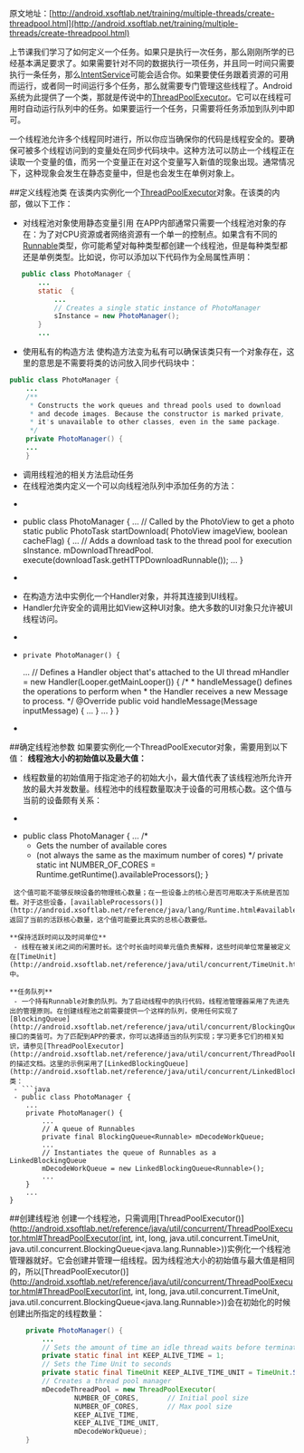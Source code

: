 原文地址：[http://android.xsoftlab.net/training/multiple-threads/create-threadpool.html](http://android.xsoftlab.net/training/multiple-threads/create-threadpool.html)

上节课我们学习了如何定义一个任务。如果只是执行一次任务，那么刚刚所学的已经基本满足要求了。如果需要针对不同的数据执行一项任务，并且同一时间只需要执行一条任务，那么[IntentService](http://android.xsoftlab.net/reference/android/app/IntentService.html)可能会适合你。如果要使任务跟着资源的可用而运行，或者同一时间运行多个任务，那么就需要专门管理这些线程了。Android系统为此提供了一个类，那就是传说中的[ThreadPoolExecutor](http://android.xsoftlab.net/reference/java/util/concurrent/ThreadPoolExecutor.html)。它可以在线程可用时自动运行队列中的任务。如果要运行一个任务，只需要将任务添加到队列中即可。

一个线程池允许多个线程同时进行，所以你应当确保你的代码是线程安全的。要确保可被多个线程访问到的变量处在同步代码块中。这种方法可以防止一个线程正在读取一个变量的值，而另一个变量正在对这个变量写入新值的现象出现。通常情况下，这种现象会发生在静态变量中，但是也会发生在单例对象上。

##定义线程池类
在该类内实例化一个[ThreadPoolExecutor](http://android.xsoftlab.net/reference/java/util/concurrent/ThreadPoolExecutor.html)对象。在该类的内部，做以下工作：

- 对线程池对象使用静态变量引用
 在APP内部通常只需要一个线程池对象的存在：为了对CPU资源或者网络资源有一个单一的控制点。如果含有不同的[Runnable](http://android.xsoftlab.net/reference/java/lang/Runnable.html)类型，你可能希望对每种类型都创建一个线程池，但是每种类型都还是单例类型。比如说，你可以添加以下代码作为全局属性声明：

 ```java
	public class PhotoManager {
	    ...
	    static  {
	        ...
	        // Creates a single static instance of PhotoManager
	        sInstance = new PhotoManager();
	    }
	    ...
 ```

- 使用私有的构造方法
 使构造方法变为私有可以确保该类只有一个对象存在，这里的意思是不需要将类的访问放入同步代码块中：

```java
public class PhotoManager {
    ...
    /**
     * Constructs the work queues and thread pools used to download
     * and decode images. Because the constructor is marked private,
     * it's unavailable to other classes, even in the same package.
     */
    private PhotoManager() {
    ...
    }
```

- 调用线程池的相关方法启动任务
 - 在线程池类内定义一个可以向线程池队列中添加任务的方法：
 - ```java
 - public class PhotoManager {
    ...
    // Called by the PhotoView to get a photo
    static public PhotoTask startDownload(
        PhotoView imageView,
        boolean cacheFlag) {
        ...
        // Adds a download task to the thread pool for execution
        sInstance.
                mDownloadThreadPool.
                execute(downloadTask.getHTTPDownloadRunnable());
        ...
    }
  - ```

- 在构造方法中实例化一个Handler对象，并将其连接到UI线程。
 - Handler允许安全的调用比如View这种UI对象。绝大多数的UI对象只允许被UI线程访问。
 - ```java
 -     private PhotoManager() {
    ...
        // Defines a Handler object that's attached to the UI thread
        mHandler = new Handler(Looper.getMainLooper()) {
            /*
             * handleMessage() defines the operations to perform when
             * the Handler receives a new Message to process.
             */
            @Override
            public void handleMessage(Message inputMessage) {
                ...
            }
        ...
        }
    }
 - ```

##确定线程池参数
如果要实例化一个ThreadPoolExecutor对象，需要用到以下值：
**线程池大小的初始值以及最大值：**
 - 线程数量的初始值用于指定池子的初始大小，最大值代表了该线程池所允许开放的最大并发数量。线程池中的线程数量取决于设备的可用核心数。这个值与当前的设备颇有关系：
 - ```java
 - public class PhotoManager {
...
    /*
     * Gets the number of available cores
     * (not always the same as the maximum number of cores)
     */
    private static int NUMBER_OF_CORES =
            Runtime.getRuntime().availableProcessors();
}
```
 这个值可能不能够反映设备的物理核心数量；在一些设备上的核心是否可用取决于系统是否加载。对于这些设备，[availableProcessors()](http://android.xsoftlab.net/reference/java/lang/Runtime.html#availableProcessors())返回了当前的活跃核心数量，这个值可能要比真实的总核心数要低。

**保持活跃时间以及时间单位**
 - 线程在被关闭之间的闲置时长。这个时长由时间单元值负责解释，这些时间单位常量被定义在[TimeUnit](http://android.xsoftlab.net/reference/java/util/concurrent/TimeUnit.html)中。

**任务队列**
 - 一个持有Runnable对象的队列。为了启动线程中的执行代码，线程池管理器采用了先进先出的管理原则。在创建线程池之前需要提供一个这样的队列，使用任何实现了[BlockingQueue](http://android.xsoftlab.net/reference/java/util/concurrent/BlockingQueue.html)接口的类皆可。为了匹配到APP的要求，你可以选择适当的队列实现；学习更多它们的相关知识，请参见[ThreadPoolExecutor](http://android.xsoftlab.net/reference/java/util/concurrent/ThreadPoolExecutor.html)的描述文档。这里的示例采用了[LinkedBlockingQueue](http://android.xsoftlab.net/reference/java/util/concurrent/LinkedBlockingQueue.html)类：
 - ```java
 - public class PhotoManager {
    ...
    private PhotoManager() {
        ...
        // A queue of Runnables
        private final BlockingQueue<Runnable> mDecodeWorkQueue;
        ...
        // Instantiates the queue of Runnables as a LinkedBlockingQueue
        mDecodeWorkQueue = new LinkedBlockingQueue<Runnable>();
        ...
    }
    ...
}
```

##创建线程池
创建一个线程池，只需调用[ThreadPoolExecutor()](http://android.xsoftlab.net/reference/java/util/concurrent/ThreadPoolExecutor.html#ThreadPoolExecutor(int, int, long, java.util.concurrent.TimeUnit, java.util.concurrent.BlockingQueue<java.lang.Runnable>))实例化一个线程池管理器就好。它会创建并管理一组线程。因为线程池大小的初始值与最大值是相同的，所以[ThreadPoolExecutor()](http://android.xsoftlab.net/reference/java/util/concurrent/ThreadPoolExecutor.html#ThreadPoolExecutor(int, int, long, java.util.concurrent.TimeUnit, java.util.concurrent.BlockingQueue<java.lang.Runnable>))会在初始化的时候创建出所指定的线程数量：
```java
    private PhotoManager() {
        ...
        // Sets the amount of time an idle thread waits before terminating
        private static final int KEEP_ALIVE_TIME = 1;
        // Sets the Time Unit to seconds
        private static final TimeUnit KEEP_ALIVE_TIME_UNIT = TimeUnit.SECONDS;
        // Creates a thread pool manager
        mDecodeThreadPool = new ThreadPoolExecutor(
                NUMBER_OF_CORES,       // Initial pool size
                NUMBER_OF_CORES,       // Max pool size
                KEEP_ALIVE_TIME,
                KEEP_ALIVE_TIME_UNIT,
                mDecodeWorkQueue);
    }
```